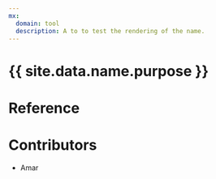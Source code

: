 ```yaml
---
mx:
  domain: tool
  description: A to to test the rendering of the name.
---
```




# {{ site.data.name.purpose }}

# Reference

# Contributors
- Amar
